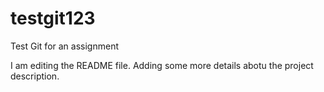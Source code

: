 # testgit123
Test Git for an assignment

I am editing the README file. Adding some more details abotu the project description.
